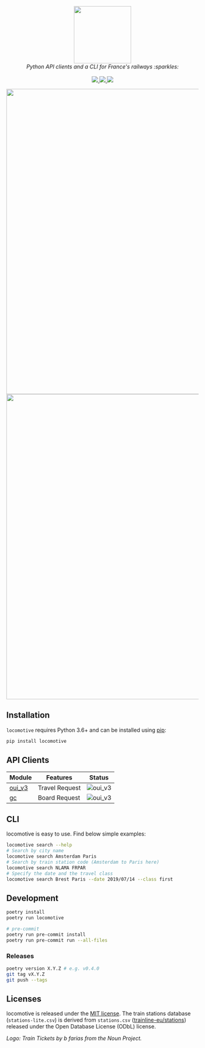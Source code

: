 <p align="center">
  <img src="/docs/_assets/logo.png" height="150"><br/>
  <i>Python API clients and a CLI for France's railways :sparkles:</i><br/><br/>
  <a href="https://maxmouchet.github.io/locomotive">
    <img src="https://img.shields.io/badge/docs-master-blue.svg?style=flat">
  </a>
  <a href="https://github.com/maxmouchet/locomotive/actions">
    <img src="https://github.com/maxmouchet/locomotive/workflows/CI/badge.svg">
  </a>
  <a href="https://coveralls.io/github/maxmouchet/locomotive?branch=master">
    <img src="https://coveralls.io/repos/github/maxmouchet/locomotive/badge.svg?branch=master&service=github">
  </a>
</p>

<p align="center">
  <img src="/docs/_assets/screen_search.png" width="800px">
  <img src="/docs/_assets/screen_live.png" width="800px">
</p>

## Installation

`locomotive` requires Python 3.6+ and can be installed using [pip](https://pip.pypa.io/en/stable/):

```bash
pip install locomotive
```

## API Clients

Module | Features | Status
-------|----------|-------
[oui_v3](/locomotive/api/oui_v3.py) | Travel Request | ![oui_v3](https://github.com/maxmouchet/locomotive/workflows/oui_v3/badge.svg)
[gc](/locomotive/api/gc.py) | Board Request | ![oui_v3](https://github.com/maxmouchet/locomotive/workflows/gc/badge.svg)

## CLI

locomotive is easy to use. Find below simple examples:

```bash
locomotive search --help
# Search by city name
locomotive search Amsterdam Paris
# Search by train station code (Amsterdam to Paris here)
locomotive search NLAMA FRPAR
# Specify the date and the travel class
locomotive search Brest Paris --date 2019/07/14 --class first
```

## Development

```bash
poetry install
poetry run locomotive

# pre-commit
poetry run pre-commit install
poetry run pre-commit run --all-files
```

### Releases

```bash
poetry version X.Y.Z # e.g. v0.4.0
git tag vX.Y.Z
git push --tags
```

## Licenses

locomotive is released under the [MIT license](https://github.com/maxmouchet/locomotive/blob/master/LICENSE).
The train stations database (`stations-lite.csv`) is derived from `stations.csv` ([trainline-eu/stations](https://github.com/trainline-eu/stations)) released under the Open Database License (ODbL) license.

*Logo: Train Tickets by b farias from the Noun Project.*
